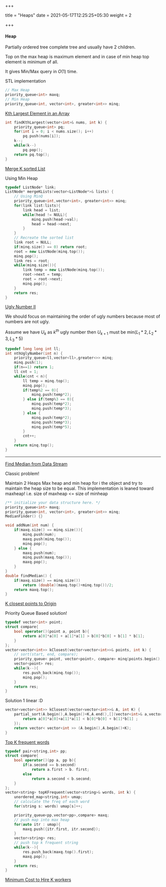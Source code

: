 +++

title = "Heaps"
date = 2021-05-17T12:25:25+05:30
weight = 2

+++

#### Heap

Partially ordered tree complete tree and usually have 2 children.

Top on the max heap is maximum element and in case of min heap top element is minimum of all.

It gives Min/Max query in $O(1)$ time.

STL implementation

```c++
// Max Heap
priority_queue<int> maxq;
// Min Heap
priority_queue<int, vector<int>, greater<int>> minq;
```

[Kth Largest Element in an Array](https://leetcode.com/problems/kth-largest-element-in-an-array/)

````c++
int findKthLargest(vector<int>& nums, int k) {
    priority_queue<int> pq;
    for(int i = 0; i < nums.size(); i++)
        pq.push(nums[i]);
    k--;
    while(k--)
        pq.pop();
    return pq.top();
}
````

[Merge K sorted List](https://leetcode.com/problems/merge-k-sorted-lists/)

Using Min Heap

````c++
typedef ListNode* link;
ListNode* mergeKLists(vector<ListNode*>& lists) {
    // Using MinQ
    priority_queue<int,vector<int>, greater<int>> minq;
    for(link list:lists){
        link head = list;
        while(head != NULL){
            minq.push(head->val);
            head = head->next;
        }
    }
    // Recreate the sorted list
    link root = NULL;
    if(minq.size() == 0) return root;
    root = new ListNode(minq.top());
    minq.pop();
    link res = root;
    while(minq.size()){
        link temp = new ListNode(minq.top());
        root->next = temp;
        root = root->next;
        minq.pop();
    }
    return res;
}
````

[Ugly Number II](https://leetcode.com/problems/ugly-number-ii/)

We should focus on maintaining the order of ugly numbers because most of numbers are not ugly.

Assume we have $U_k$ as $k^{th}$ ugly number then $U_{k+1}$ must be min($L_1 *2, L_2 *3, L_3 *5$)

````c++
typedef long long int ll;
int nthUglyNumber(int n) {
    priority_queue<ll,vector<ll>,greater<>> minq;
    minq.push(1);
    if(n==1) return 1;
    ll cnt = 1;
    while(cnt < n){
        ll temp = minq.top();
        minq.pop();
        if(temp%2 == 0){
            minq.push(temp*2);
        } else if(temp%3 == 0){
            minq.push(temp*2);
            minq.push(temp*3);
        } else {
            minq.push(temp*2);
            minq.push(temp*3);
            minq.push(temp*5);
        }
        cnt++;
    }
    return minq.top();
}
````

<hr>

[Find Median from Data Stream](https://leetcode.com/problems/find-median-from-data-stream/)

Classic problem!

Maintain 2 Heaps Max heap and min heap for i the object and try to maintain the heap size to be equal. This implementation is leaned toward maxheap! i.e. size of maxheap <= size of minheap

````c++
/** initialize your data structure here. */
priority_queue<int> maxq;
priority_queue<int, vector<int>, greater<int>> minq;
MedianFinder() {}

void addNum(int num) {
    if(maxq.size() == minq.size()){
        minq.push(num);
        maxq.push(minq.top());
        minq.pop();
    } else {
        maxq.push(num);
        minq.push(maxq.top());
        maxq.pop();
    }
}
double findMedian() {
    if(maxq.size() == minq.size())
        return (double)(maxq.top()+minq.top())/2;
    return maxq.top();
}
````



[K closest points to Origin](https://leetcode.com/problems/k-closest-points-to-origin/)

Priority Queue Based solution!

````c++
typedef vector<int> point;
struct compare{
    bool operator()(point a, point b){
        return a[0]*a[0] + a[1]*a[1] > b[0]*b[0] + b[1] * b[1];
    }
};
vector<vector<int>> kClosest(vector<vector<int>>& points, int k) {
    // sort(start, end, compare);
    priority_queue< point, vector<point>, compare> minq(points.begin(), points.end());
    vector<point> res;
    while(k--){
        res.push_back(minq.top());
        minq.pop();
    }
    return res;
}
````

Solution 1 linear :D

````c++
vector<vector<int>> kClosest(vector<vector<int>>& A, int K) {
    partial_sort(A.begin(),A.begin()+K,A.end(),[](vector<int>& a,vector<int>& b){
        return a[0]*a[0]+a[1]*a[1] < b[0]*b[0] + b[1]*b[1] ; 
    });  
    return vector< vector<int >> (A.begin(),A.begin()+K);
}
````

[Top K frequent words](https://leetcode.com/problems/top-k-frequent-words/)

````c++
typedef pair<string,int> pp;
struct compare{
    bool operator()(pp a, pp b){
        if(a.second == b.second)
            return a.first > b. first;
        else 
            return a.second < b.second;
    }
};
vector<string> topKFrequent(vector<string>& words, int k) {
    unordered_map<string,int> umap;
    // calculate the freq of each word
    for(string s: words) umap[s]++;

    priority_queue<pp,vector<pp>,compare> maxq;
    // push map into max heap
    for(auto itr : umap){
        maxq.push({itr.first, itr.second});
    }
    vector<string> res;
    // push top k frequent string
    while(k--){
        res.push_back(maxq.top().first);
        maxq.pop();
    }
    return res;
}
````

[Minimum Cost to Hire K workers](https://leetcode.com/problems/minimum-cost-to-hire-k-workers/)

